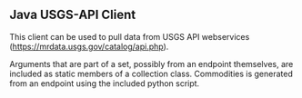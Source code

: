 ## Java USGS-API Client

This client can be used to pull data from USGS API webservices (https://mrdata.usgs.gov/catalog/api.php).

Arguments that are part of a set, possibly from an endpoint themselves, are included as static members
of a collection class.  Commodities is generated from an endpoint using the included python script.